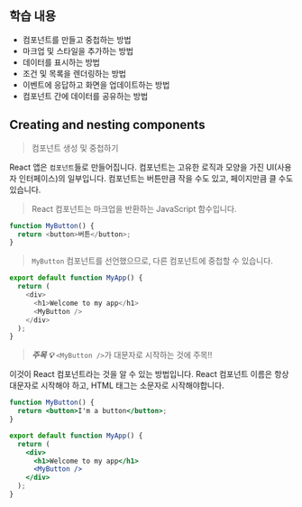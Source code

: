 ## 학습 내용

- 컴포넌트를 만들고 중첩하는 방법
- 마크업 및 스타일을 추가하는 방법
- 데이터를 표시하는 방법
- 조건 및 목록을 렌더링하는 방법
- 이벤트에 응답하고 화면을 업데이트하는 방법
- 컴포넌트 간에 데이터를 공유하는 방법

## Creating and nesting components

> 컴포넌트 생성 및 중첩하기

React 앱은 `컴포넌트`들로 만들어집니다. 컴포넌트는 고유한 로직과 모양을 가진 UI(사용자 인터페이스)의 일부입니다. 컴포넌트는 버튼만큼 작을 수도 있고, 페이지만큼 클 수도 있습니다.

> React 컴포넌트는 마크업을 반환하는 JavaScript 함수입니다.

```js
function MyButton() {
  return <button>버튼</button>;
}
```

> `MyButton` 컴포넌트를 선언했으므로, 다른 컴포넌트에 중첩할 수 있습니다.

```js
export default function MyApp() {
  return (
    <div>
      <h1>Welcome to my app</h1>
      <MyButton />
    </div>
  );
}
```

> **_주목 💡_** `<MyButton />`가 대문자로 시작하는 것에 주목!!

이것이 React 컴포넌트라는 것을 알 수 있는 방법입니다. React 컴포넌트 이름은 항상 대문자로 시작해야 하고, HTML 태그는 소문자로 시작해야합니다.

```jsx
function MyButton() {
  return <button>I'm a button</button>;
}

export default function MyApp() {
  return (
    <div>
      <h1>Welcome to my app</h1>
      <MyButton />
    </div>
  );
}
```
